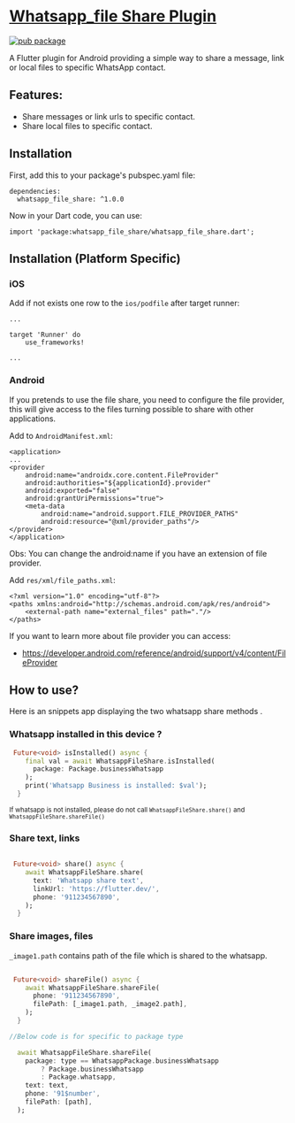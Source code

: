 # [Whatsapp_file Share Plugin](https://pub.dev/packages/whatsapp_file_share)

[![pub package](https://img.shields.io/pub/v/whatsapp_share.svg)](https://pub.dartlang.org/packages/whatsapp_file_share)

A Flutter plugin for Android providing a simple way to share a message, link or local files to specific WhatsApp contact.

## Features:

- Share messages or link urls to specific contact.
- Share local files to specific contact.

## Installation

First, add this to your package's pubspec.yaml file:

```
dependencies:
  whatsapp_file_share: ^1.0.0
```

Now in your Dart code, you can use:

```
import 'package:whatsapp_file_share/whatsapp_file_share.dart';
```

## Installation (Platform Specific)

### iOS

Add if not exists one row to the `ios/podfile` after target runner:

```
...

target 'Runner' do
    use_frameworks!

...
```

### Android

If you pretends to use the file share, you need to configure the file provider, this will give access to the files turning possible to share with other applications.

Add to `AndroidManifest.xml`:

```
<application>
...
<provider
    android:name="androidx.core.content.FileProvider"
    android:authorities="${applicationId}.provider"
    android:exported="false"
    android:grantUriPermissions="true">
    <meta-data
        android:name="android.support.FILE_PROVIDER_PATHS"
        android:resource="@xml/provider_paths"/>
</provider>
</application>
```

Obs: You can change the android:name if you have an extension of file provider.

Add `res/xml/file_paths.xml`:

```
<?xml version="1.0" encoding="utf-8"?>
<paths xmlns:android="http://schemas.android.com/apk/res/android">
    <external-path name="external_files" path="."/>
</paths>
```

If you want to learn more about file provider you can access:

- https://developer.android.com/reference/android/support/v4/content/FileProvider

## How to use?

Here is an snippets app displaying the two whatsapp share methods .

### Whatsapp installed in this device ?

```Dart
 Future<void> isInstalled() async {
    final val = await WhatsappFileShare.isInstalled(
      package: Package.businessWhatsapp
    );
    print('Whatsapp Business is installed: $val');
  }
```

<small>If whatsapp is not installed, please do not call `WhatsappFileShare.share()` and `WhatsappFileShare.shareFile()`
</small>

### Share text, links

```Dart

 Future<void> share() async {
    await WhatsappFileShare.share(
      text: 'Whatsapp share text',
      linkUrl: 'https://flutter.dev/',
      phone: '911234567890',
    );
  }

```

### Share images, files

`_image1.path` contains path of the file which is shared to the whatsapp.

```Dart

 Future<void> shareFile() async {
    await WhatsappFileShare.shareFile(
      phone: '911234567890',
      filePath: [_image1.path, _image2.path],
    );
  }

//Below code is for specific to package type

  await WhatsappFileShare.shareFile(
    package: type == WhatsappPackage.businessWhatsapp
        ? Package.businessWhatsapp
        : Package.whatsapp,
    text: text,
    phone: '91$number',
    filePath: [path],
  );
```
